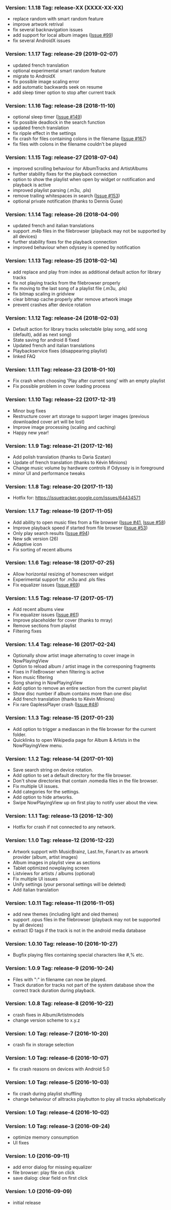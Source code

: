 ### Version: 1.1.18 Tag: release-XX (XXXX-XX-XX) ###
* replace random with smart random feature
* improve artwork retrival
* fix several backnavigation issues
* add support for local album images ([Issue #99](https://github.com/gateship-one/odyssey/issues/99))
* fix several AndroidX issues

### Version: 1.1.17 Tag: release-29 (2019-02-07) ###
* updated french translation
* optional experimental smart random feature
* migrate to AndroidX
* fix possible image scaling error
* add automatic backwards seek on resume
* add sleep timer option to stop after current track

### Version: 1.1.16 Tag: release-28 (2018-11-10) ###
* optional sleep timer ([Issue #149](https://github.com/gateship-one/odyssey/issues/149))
* fix possible deadlock in the search function
* updated french translation
* fix ripple effect in the settings
* fix crash for files containing colons in the filename ([Issue #167](https://github.com/gateship-one/odyssey/issues/167))
* fix files with colons in the filename couldn't be played

### Version: 1.1.15 Tag: release-27 (2018-07-04) ###
* improved scrolling behaviour for AlbumTracks and ArtistAlbums
* further stability fixes for the playback connection
* option to show the playlist when open by widget or notification and playback is active
* improved playlist parsing (.m3u, .pls) 
* remove trailing whitespaces in search ([Issue #153](https://github.com/gateship-one/odyssey/issues/153))
* optional private notification (thanks to Dennis Guse)

### Version: 1.1.14 Tag: release-26 (2018-04-09) ###
* updated french and italian translations
* support .m4b files in the filebrowser (playback may not be supported by all devices)
* further stability fixes for the playback connection
* improved behaviour when odyssey is opened by notification

### Version: 1.1.13 Tag: release-25 (2018-02-14) ###
* add replace and play from index as additional default action for library tracks
* fix not playing tracks from the filebrowser properly
* fix moving to the last song of a playlist file (.m3u, .pls)
* fix bitmap scaling in gridview
* clear bitmap cache properly after remove artwork image
* prevent crashes after device rotation

### Version: 1.1.12 Tag: release-24 (2018-02-03) ###
* Default action for library tracks selectable (play song, add song (default), add as next song)
* State saving for android 8 fixed
* Updated french and italian translations
* Playbackservice fixes (disappearing playlist)
* linked FAQ

### Version: 1.1.11 Tag: release-23 (2018-01-10) ###
* Fix crash when choosing 'Play after current song' with an empty playlist
* Fix possible problem in cover loading process

### Version: 1.1.10 Tag: release-22 (2017-12-31) ###
* Minor bug fixes
* Restructure cover art storage to support larger images (previous downloaded cover art will be lost)
* Improve image processing (scaling and caching)
* Happy new year!

### Version: 1.1.9 Tag: release-21 (2017-12-16) ###
* Add polish translation (thanks to Daria Szatan)
* Update of french translation (thanks to Kévin Minions)
* Change music volume by hardware controls if Odyssey is in foreground
* minor UI and performance tweaks

### Version: 1.1.8 Tag: release-20 (2017-11-13) ###
* Hotfix for: https://issuetracker.google.com/issues/64434571

### Version: 1.1.7 Tag: release-19 (2017-11-05) ###
* Add ability to open music files from a file browser ([Issue #41](https://github.com/gateship-one/odyssey/issues/41), [Issue #58](https://github.com/gateship-one/odyssey/issues/58))
* Improve playback speed if started from file browser ([Issue #53](https://github.com/gateship-one/odyssey/issues/53))
* Only play search results ([Issue #94](https://github.com/gateship-one/odyssey/issues/94))
* New sdk version (26)
* Adaptive icon
* Fix sorting of recent albums 

### Version: 1.1.6 Tag: release-18 (2017-07-25) ###
* Allow horizontal resizing of homescreen widget
* Experimental support for .m3u and .pls files
* Fix equalizer issues ([Issue #69](https://github.com/gateship-one/odyssey/issues/69))

### Version: 1.1.5 Tag: release-17 (2017-05-17) ###
* Add recent albums view
* Fix equalizer issues ([Issue #61](https://github.com/gateship-one/odyssey/issues/61))
* Improve placeholder for cover (thanks to mray)
* Remove sections from playlist
* Filtering fixes

### Version: 1.1.4 Tag: release-16 (2017-02-24) ###
* Optionally show artist image alternating to cover image in NowPlayingView
* Option to reload album / artist image in the corresponing fragments
* Fixes in FileBrowser when filtering is active
* Non music filtering
* Song sharing in NowPlayingView
* Add option to remove an entire section from the current playlist
* Show disc number if album contains more than one disc
* Add french translation (thanks to Kévin Minions)
* Fix rare GaplessPlayer crash ([Issue #48](https://github.com/gateship-one/odyssey/issues/48)) 

### Version: 1.1.3 Tag: release-15 (2017-01-23) ###
* Add option to trigger a mediascan in the file browser for the current folder.
* Quicklinks to open Wikipedia page for Album & Artists in the NowPlayingView menu.

### Version: 1.1.2 Tag: release-14 (2017-01-10) ###
* Save search string on device rotation.
* Add option to set a default directory for the file browser.
* Don't show directories that contain .nomedia files in the file browser.
* Fix multiple UI issues.
* Add categories for the settings.
* Add option to hide artworks.
* Swipe NowPlayingView up on first play to notify user about the view.

### Version: 1.1.1 Tag: release-13 (2016-12-30) ###
* Hotfix for crash if not connected to any network.

### Version: 1.1.0 Tag: release-12 (2016-12-22) ###
* Artwork support with MusicBrainz, Last.fm, Fanart.tv as artwork provider (album, artist images)
* Album images in playlist view as sections
* Tablet optimized nowplaying screen
* Listviews for artists / albums (optional)
* Fix multiple UI issues
* Unify settings (your personal settings will be deleted)
* Add italian translation

### Version: 1.0.11 Tag: release-11 (2016-11-05) ###
* add new themes (including light and oled themes)
* support .opus files in the filebrowser (playback may not be supported by all devices)
* extract ID tags if the track is not in the android media database

### Version: 1.0.10 Tag: release-10 (2016-10-27) ###
* Bugfix playing files containing special characters like #,% etc.

### Version: 1.0.9 Tag: release-9 (2016-10-24) ###
* Files with ":" in filename can now be played.
* Track duration for tracks not part of the system database show the correct track duration during playback.

### Version: 1.0.8 Tag: release-8 (2016-10-22) ###
* crash fixes in Album/Artistmodels
* change version scheme to x.y.z

### Version: 1.0 Tag: release-7 (2016-10-20) ###
* crash fix in storage selection

### Version: 1.0 Tag: release-6 (2016-10-07) ###
* fix crash reasons on devices with Android 5.0

### Version: 1.0 Tag: release-5 (2016-10-03) ###
* fix crash during playlist shuffling
* change behaviour of alltracks playbutton to play all tracks alphabetically

### Version: 1.0 Tag: release-4 (2016-10-02) ###

### Version: 1.0 Tag: release-3 (2016-09-24) ###
* optimize memory consumption
* UI fixes

### Version: 1.0 (2016-09-11) ###
* add error dialog for missing equalizer
* file browser: play file on click
* save dialog: clear field on first click

### Version: 1.0 (2016-09-09) ###
* initial release
